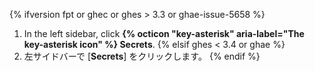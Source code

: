{% ifversion fpt or ghec or ghes > 3.3 or ghae-issue-5658 %}
1. In the left sidebar, click **{% octicon "key-asterisk" aria-label="The key-asterisk icon" %} Secrets**.
{% elsif ghes < 3.4 or ghae %}
1. 左サイドバーで [**Secrets**] をクリックします。
{% endif %}
